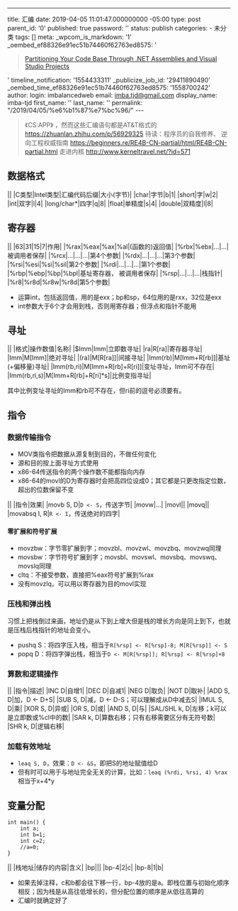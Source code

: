 ---
title: 汇编 date: 2019-04-05 11:01:47.000000000 -05:00 type: post parent\_id: '0' published: true password: '' status: publish categories: - 未分类 tags: [] meta: \_wpcom\_is\_markdown: '1' \_oembed\_ef88326e91ec51b74460f62763ed8575: '

> [Partitioning Your Code Base Through .NET Assemblies and Visual Studio Projects](https://www.red-gate.com/simple-talk/dotnet/net-framework/partitioning-your-code-base-through-net-assemblies-and-visual-studio-projects/)

' timeline\_notification: '1554433311' \_publicize\_job\_id: '29411890490' \_oembed\_time\_ef88326e91ec51b74460f62763ed8575: '1558700242' author: login: imbalancedweb email: imba.tjd@gmail.com display\_name: imba-tjd first\_name: '' last\_name: '' permalink: "/2019/04/05/%e6%b1%87%e7%bc%96/" ---

> 《CS:APP》 ，然而这些汇编语句都是AT&T格式的
> https://zhuanlan.zhihu.com/p/56929325
> 待读：程序员的自我修养、
> 逆向工程权威指南 https://beginners.re/RE4B-CN-partial/html/RE4B-CN-partial.html
> 走进内核 http://www.kerneltravel.net/?id=571

数据格式
--------

||
|C类型|Intel类型|汇编代码后缀|大小(字节)|
|char|字节|b|1|
|short|字|w|2|
|int|双字|l|4|
|long/char\*|四字|q|8|
|float|单精度|s|4|
|double|双精度|l|8|

寄存器
------

||
|63|31|15|7|作用|
|%rax|%eax|%ax|%al|(函数的)返回值|
|%rbx|%ebx|...|...|被调用者保存|
|%rcx|...|...|...|第4个参数|
|%rdx|...|...|...|第3个参数|
|%rsi|%esi|%si|%sil|第2个参数|
|%rdi|...|...|...|第1个参数|
|%rbp|%ebp|%bp|%bpl|基址寄存器，
被调用者保存|
|%rsp|...|...|...|栈指针|
|%r8|%r8d|%r8w|%r8d|第5个参数|

* 运算int，包括返回值，用的是exx；bp和sp，64位用的是rxx，32位是exx
* int参数大于6个才会用到栈，否则用寄存器；但浮点和指针不能用

寻址
----

||
|格式|操作数值|名称|
|\$Imm|Imm|立即数寻址|
|ra|R[ra]|寄存器寻址|
|Imm|M[Imm]|绝对寻址|
|(ra)|M[R[ra]]|间接寻址|
|Imm(rb)|M[Imm+R[rb]]|基址(+偏移量)寻址|
|Imm(rb,ri)|M[Imm+R[rb]+R[ri]]|变址寻址，Imm可不存在|
|Imm(rb,ri,s)|M[Imm+R[rb]+R[ri]\*s]|比例变指寻址|

其中比例变址寻址的Imm和rb可不存在，但ri前的逗号必须要有。

指令
----

### 数据传输指令

* MOV类指令把数据从源复制到目的，不做任何变化
* 源和目的按上面寻址方式使用
* x86-64传送指令的两个操作数不能都指向内存
* x86-64的movl的D为寄存器时会把高四位设成0；其它都是只更改指定位数，超出的位数保留不变

||
|指令|效果|
|movb S, D|`D <- S`，传送字节|
|movw|...|
|movl||
|movq||
|movabsq I, R|`R <- I`，传送绝对的四字|

#### 零扩展和符号扩展

* movzbw：字节零扩展到字；movzbl、movzwl、movzbq、movzwq同理
* movsbw：字节符号扩展到字；movsbl、movswl、movsbq、movswq、movslq同理
* cltq：不接受参数，直接把%eax符号扩展到%rax
* 没有movzlq，可以用以寄存器为目的movl实现

### 压栈和弹出栈

习惯上把栈倒过来画，地址仍是从下到上增大但是栈的增长方向是同上到下，也就是压栈后栈指针的地址会变小。

* pushq S：将四字压入栈，相当于`R[%rsp] <- R[%rsp]-8; M[R[%rsp]] <- S`
* popq D：将四字弹出栈，相当于`D <- M[R[%rsp]]; R[%rsp] <- R[%rsp]+8`

### 算数和逻辑操作

||
|指令|描述|
|INC D|自增1|
|DEC D|自减1|
|NEG D|取负|
|NOT D|取补|
|ADD S, D|加，D \<- D+S|
|SUB S, D|减，D \<- D-S；可以理解成从D中减去S|
|IMUL S, D|乘|
|XOR S, D|异或|
|OR S, D|或|
|AND S, D|与|
|SAL/SHL k, D|左移；k可以是立即数或%cl中的数|
|SAR k, D|算数右移；只有右移需要区分有无符号数|
|SHR k, D|逻辑右移|

### 加载有效地址

* `leaq S, D`，效果：`D <- &S`，即把S的地址赋值给D
* 但有时可以用于与地址完全无关的计算，比如：`leaq (%rdi, %rsi, 4) %rax`相当于x+4\*y

变量分配
--------

```
int main() {
    int a;
    int b=1;
    int c=2;
    //a=0;
}
```

||
|栈地址|储存的内容|含义|
|bp|||
|bp-4|2|c|
|bp-8|1|b|

* 如果去掉注释，c和b都会往下移一行，bp-4放的是a。即栈位置与初始化顺序相反；因为栈是从高往低增长的，但分配位置的顺序是从低往高算的
* 汇编时就确定好了


